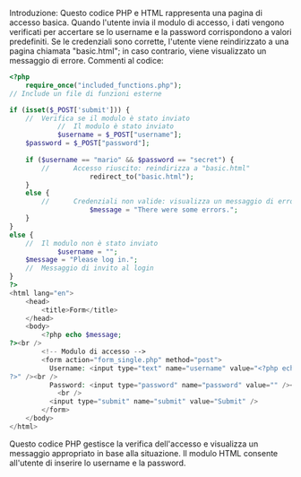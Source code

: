 Introduzione:
Questo codice PHP e HTML rappresenta una pagina di accesso basica. Quando l'utente invia il modulo di accesso, i dati vengono verificati per accertare se lo username e la password corrispondono a valori predefiniti. Se le credenziali sono corrette, l'utente viene reindirizzato a una pagina chiamata "basic.html"; in caso contrario, viene visualizzato un messaggio di errore.
Commenti al codice:
```php
<?php
	require_once("included_functions.php");
// Include un file di funzioni esterne

if (isset($_POST['submit'])) {
	// 	Verifica se il modulo è stato inviato
			// 	Il modulo è stato inviato
			$username = $_POST["username"];
	$password = $_POST["password"];
	
	if ($username == "mario" && $password == "secret") {
		// 		Accesso riuscito: reindirizza a "basic.html"
					redirect_to("basic.html");
	}
	else {
		// 		Credenziali non valide: visualizza un messaggio di errore
					$message = "There were some errors.";
	}
}
else {
	// 	Il modulo non è stato inviato
			$username = "";
	$message = "Please log in.";
	// 	Messaggio di invito al login
}
?>
<html lang="en">
	<head>
		<title>Form</title>
	</head>
	<body>
		<?php echo $message;
?><br />
		<!-- Modulo di accesso -->
		<form action="form_single.php" method="post">
		  Username: <input type="text" name="username" value="<?php echo htmlspecialchars($username);
?>" /><br />
		  Password: <input type="password" name="password" value="" /><br />
			<br />
		  <input type="submit" name="submit" value="Submit" />
		</form>
	</body>
</html>
```
Questo codice PHP gestisce la verifica dell'accesso e visualizza un messaggio appropriato in base alla situazione. Il modulo HTML consente all'utente di inserire lo username e la password.